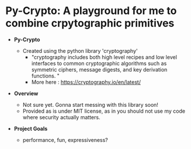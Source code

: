 # Py-Crypto: A playground for me to combine crpytographic primitives


* **Py-Crypto** 
  - Created using the python library 'cryptography'
    - "cryptography includes both high level recipes and low level interfaces to common cryptographic algorithms such as symmetric ciphers, message digests, and key derivation functions. " 
    - More here : https://cryptography.io/en/latest/

* **Overview**
  - Not sure yet. Gonna start messing with this library soon!
  - Provided as is under MIT license, as in you should not use my code where security actually matters.

* **Project Goals**
  - performance, fun, expressiveness?

